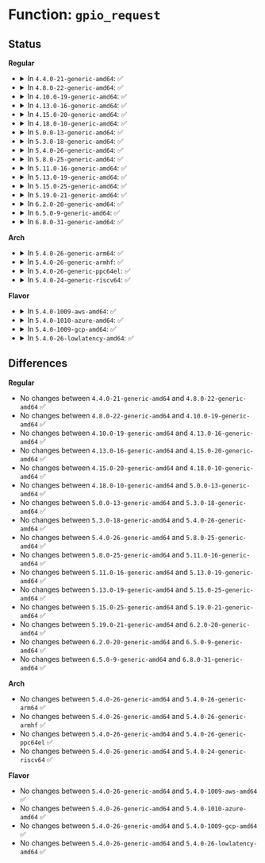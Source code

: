 # Function: <code>gpio_request</code>

## Status
<b>Regular</b>
<ul>
<li>
<details>
<summary>In <code>4.4.0-21-generic-amd64</code>: ✅</summary>

```c
int gpio_request(unsigned int gpio, const char * label)
```

```json
{
  "name": "gpio_request",
  "collision_type": "Unique Global",
  "inline_type": "No",
  "funcs": [
    {
      "addr": 18446744071583200624,
      "name": "gpio_request",
      "external": true,
      "loc": "drivers/gpio/gpiolib-legacy.c:67",
      "file": "drivers/gpio/gpiolib-legacy.c",
      "inline": "seen, unknown",
      "caller_inline": [],
      "caller_func": [
        "drivers/gpio/devres.c:devm_gpio_request",
        "drivers/mfd/htc-i2cpld.c:htcpld_core_probe",
        "drivers/mfd/htc-i2cpld.c:htcpld_core_probe"
      ]
    }
  ],
  "symbols": [
    {
      "addr": 18446744071583200624,
      "name": "gpio_request",
      "section": ".text",
      "bind": "STB_GLOBAL",
      "size": 56
    }
  ]
}
```
</details>
</li>
<li>
<details>
<summary>In <code>4.8.0-22-generic-amd64</code>: ✅</summary>

```c
int gpio_request(unsigned int gpio, const char * label)
```

```json
{
  "name": "gpio_request",
  "collision_type": "Unique Global",
  "inline_type": "No",
  "funcs": [
    {
      "addr": 18446744071583508576,
      "name": "gpio_request",
      "external": true,
      "loc": "drivers/gpio/gpiolib-legacy.c:67",
      "file": "drivers/gpio/gpiolib-legacy.c",
      "inline": "seen, unknown",
      "caller_inline": [],
      "caller_func": [
        "drivers/gpio/devres.c:devm_gpio_request",
        "drivers/mfd/htc-i2cpld.c:htcpld_core_probe",
        "drivers/mfd/htc-i2cpld.c:htcpld_core_probe"
      ]
    }
  ],
  "symbols": [
    {
      "addr": 18446744071583508576,
      "name": "gpio_request",
      "section": ".text",
      "bind": "STB_GLOBAL",
      "size": 56
    }
  ]
}
```
</details>
</li>
<li>
<details>
<summary>In <code>4.10.0-19-generic-amd64</code>: ✅</summary>

```c
int gpio_request(unsigned int gpio, const char * label)
```

```json
{
  "name": "gpio_request",
  "collision_type": "Unique Global",
  "inline_type": "No",
  "funcs": [
    {
      "addr": 18446744071583648128,
      "name": "gpio_request",
      "external": true,
      "loc": "drivers/gpio/gpiolib-legacy.c:67",
      "file": "drivers/gpio/gpiolib-legacy.c",
      "inline": "seen, unknown",
      "caller_inline": [],
      "caller_func": [
        "drivers/gpio/devres.c:devm_gpio_request",
        "drivers/mfd/htc-i2cpld.c:htcpld_core_probe",
        "drivers/mfd/htc-i2cpld.c:htcpld_core_probe"
      ]
    }
  ],
  "symbols": [
    {
      "addr": 18446744071583648128,
      "name": "gpio_request",
      "section": ".text",
      "bind": "STB_GLOBAL",
      "size": 56
    }
  ]
}
```
</details>
</li>
<li>
<details>
<summary>In <code>4.13.0-16-generic-amd64</code>: ✅</summary>

```c
int gpio_request(unsigned int gpio, const char * label)
```

```json
{
  "name": "gpio_request",
  "collision_type": "Unique Global",
  "inline_type": "No",
  "funcs": [
    {
      "addr": 18446744071583687552,
      "name": "gpio_request",
      "external": true,
      "loc": "drivers/gpio/gpiolib-legacy.c:67",
      "file": "drivers/gpio/gpiolib-legacy.c",
      "inline": "seen, unknown",
      "caller_inline": [],
      "caller_func": [
        "drivers/gpio/devres.c:devm_gpio_request",
        "drivers/mfd/htc-i2cpld.c:htcpld_core_probe",
        "drivers/mfd/htc-i2cpld.c:htcpld_core_probe"
      ]
    }
  ],
  "symbols": [
    {
      "addr": 18446744071583687552,
      "name": "gpio_request",
      "section": ".text",
      "bind": "STB_GLOBAL",
      "size": 58
    }
  ]
}
```
</details>
</li>
<li>
<details>
<summary>In <code>4.15.0-20-generic-amd64</code>: ✅</summary>

```c
int gpio_request(unsigned int gpio, const char * label)
```

```json
{
  "name": "gpio_request",
  "collision_type": "Unique Global",
  "inline_type": "No",
  "funcs": [
    {
      "addr": 18446744071583944416,
      "name": "gpio_request",
      "external": true,
      "loc": "drivers/gpio/gpiolib-legacy.c:67",
      "file": "drivers/gpio/gpiolib-legacy.c",
      "inline": "seen, unknown",
      "caller_inline": [],
      "caller_func": [
        "drivers/gpio/devres.c:devm_gpio_request",
        "drivers/mfd/htc-i2cpld.c:htcpld_core_probe",
        "drivers/mfd/htc-i2cpld.c:htcpld_core_probe"
      ]
    }
  ],
  "symbols": [
    {
      "addr": 18446744071583944416,
      "name": "gpio_request",
      "section": ".text",
      "bind": "STB_GLOBAL",
      "size": 58
    }
  ]
}
```
</details>
</li>
<li>
<details>
<summary>In <code>4.18.0-10-generic-amd64</code>: ✅</summary>

```c
int gpio_request(unsigned int gpio, const char * label)
```

```json
{
  "name": "gpio_request",
  "collision_type": "Unique Global",
  "inline_type": "No",
  "funcs": [
    {
      "addr": 18446744071584137408,
      "name": "gpio_request",
      "external": true,
      "loc": "drivers/gpio/gpiolib-legacy.c:67",
      "file": "drivers/gpio/gpiolib-legacy.c",
      "inline": "seen, unknown",
      "caller_inline": [],
      "caller_func": [
        "drivers/gpio/devres.c:devm_gpio_request",
        "drivers/mfd/htc-i2cpld.c:htcpld_core_probe",
        "drivers/mfd/htc-i2cpld.c:htcpld_core_probe"
      ]
    }
  ],
  "symbols": [
    {
      "addr": 18446744071584137408,
      "name": "gpio_request",
      "section": ".text",
      "bind": "STB_GLOBAL",
      "size": 58
    }
  ]
}
```
</details>
</li>
<li>
<details>
<summary>In <code>5.0.0-13-generic-amd64</code>: ✅</summary>

```c
int gpio_request(unsigned int gpio, const char * label)
```

```json
{
  "name": "gpio_request",
  "collision_type": "Unique Global",
  "inline_type": "No",
  "funcs": [
    {
      "addr": 18446744071584225072,
      "name": "gpio_request",
      "external": true,
      "loc": "drivers/gpio/gpiolib-legacy.c:68",
      "file": "drivers/gpio/gpiolib-legacy.c",
      "inline": "seen, unknown",
      "caller_inline": [],
      "caller_func": [
        "drivers/gpio/gpiolib-devres.c:devm_gpio_request",
        "drivers/mfd/htc-i2cpld.c:htcpld_core_probe",
        "drivers/mfd/htc-i2cpld.c:htcpld_core_probe"
      ]
    }
  ],
  "symbols": [
    {
      "addr": 18446744071584225072,
      "name": "gpio_request",
      "section": ".text",
      "bind": "STB_GLOBAL",
      "size": 58
    }
  ]
}
```
</details>
</li>
<li>
<details>
<summary>In <code>5.3.0-18-generic-amd64</code>: ✅</summary>

```c
int gpio_request(unsigned int gpio, const char * label)
```

```json
{
  "name": "gpio_request",
  "collision_type": "Unique Global",
  "inline_type": "No",
  "funcs": [
    {
      "addr": 18446744071584414800,
      "name": "gpio_request",
      "external": true,
      "loc": "drivers/gpio/gpiolib-legacy.c:68",
      "file": "drivers/gpio/gpiolib-legacy.c",
      "inline": "seen, unknown",
      "caller_inline": [],
      "caller_func": [
        "drivers/gpio/gpiolib-devres.c:devm_gpio_request",
        "drivers/mfd/htc-i2cpld.c:htcpld_core_probe",
        "drivers/mfd/htc-i2cpld.c:htcpld_core_probe"
      ]
    }
  ],
  "symbols": [
    {
      "addr": 18446744071584414800,
      "name": "gpio_request",
      "section": ".text",
      "bind": "STB_GLOBAL",
      "size": 58
    }
  ]
}
```
</details>
</li>
<li>
<details>
<summary>In <code>5.4.0-26-generic-amd64</code>: ✅</summary>

```c
int gpio_request(unsigned int gpio, const char * label)
```

```json
{
  "name": "gpio_request",
  "collision_type": "Unique Global",
  "inline_type": "No",
  "funcs": [
    {
      "addr": 18446744071584551168,
      "name": "gpio_request",
      "external": true,
      "loc": "drivers/gpio/gpiolib-legacy.c:68",
      "file": "drivers/gpio/gpiolib-legacy.c",
      "inline": "seen, unknown",
      "caller_inline": [],
      "caller_func": [
        "drivers/gpio/gpiolib-devres.c:devm_gpio_request",
        "drivers/mfd/htc-i2cpld.c:htcpld_core_probe",
        "drivers/mfd/htc-i2cpld.c:htcpld_core_probe"
      ]
    }
  ],
  "symbols": [
    {
      "addr": 18446744071584551168,
      "name": "gpio_request",
      "section": ".text",
      "bind": "STB_GLOBAL",
      "size": 58
    }
  ]
}
```
</details>
</li>
<li>
<details>
<summary>In <code>5.8.0-25-generic-amd64</code>: ✅</summary>

```c
int gpio_request(unsigned int gpio, const char * label)
```

```json
{
  "name": "gpio_request",
  "collision_type": "Unique Global",
  "inline_type": "No",
  "funcs": [
    {
      "addr": 18446744071585224144,
      "name": "gpio_request",
      "external": true,
      "loc": "drivers/gpio/gpiolib-legacy.c:68",
      "file": "drivers/gpio/gpiolib-legacy.c",
      "inline": "seen, unknown",
      "caller_inline": [],
      "caller_func": [
        "drivers/gpio/gpiolib-devres.c:devm_gpio_request",
        "drivers/mfd/htc-i2cpld.c:htcpld_core_probe",
        "drivers/mfd/htc-i2cpld.c:htcpld_core_probe"
      ]
    }
  ],
  "symbols": [
    {
      "addr": 18446744071585224144,
      "name": "gpio_request",
      "section": ".text",
      "bind": "STB_GLOBAL",
      "size": 58
    }
  ]
}
```
</details>
</li>
<li>
<details>
<summary>In <code>5.11.0-16-generic-amd64</code>: ✅</summary>

```c
int gpio_request(unsigned int gpio, const char * label)
```

```json
{
  "name": "gpio_request",
  "collision_type": "Unique Global",
  "inline_type": "No",
  "funcs": [
    {
      "addr": 18446744071585372272,
      "name": "gpio_request",
      "external": true,
      "loc": "drivers/gpio/gpiolib-legacy.c:68",
      "file": "drivers/gpio/gpiolib-legacy.c",
      "inline": "seen, unknown",
      "caller_inline": [],
      "caller_func": [
        "drivers/gpio/gpiolib-devres.c:devm_gpio_request",
        "drivers/mfd/htc-i2cpld.c:htcpld_core_probe",
        "drivers/mfd/htc-i2cpld.c:htcpld_core_probe"
      ]
    }
  ],
  "symbols": [
    {
      "addr": 18446744071585372272,
      "name": "gpio_request",
      "section": ".text",
      "bind": "STB_GLOBAL",
      "size": 58
    }
  ]
}
```
</details>
</li>
<li>
<details>
<summary>In <code>5.13.0-19-generic-amd64</code>: ✅</summary>

```c
int gpio_request(unsigned int gpio, const char * label)
```

```json
{
  "name": "gpio_request",
  "collision_type": "Unique Global",
  "inline_type": "No",
  "funcs": [
    {
      "addr": 18446744071585256640,
      "name": "gpio_request",
      "external": true,
      "loc": "drivers/gpio/gpiolib-legacy.c:68",
      "file": "drivers/gpio/gpiolib-legacy.c",
      "inline": "seen, unknown",
      "caller_inline": [],
      "caller_func": [
        "drivers/gpio/gpiolib-devres.c:devm_gpio_request",
        "drivers/mfd/htc-i2cpld.c:htcpld_core_probe",
        "drivers/mfd/htc-i2cpld.c:htcpld_core_probe"
      ]
    }
  ],
  "symbols": [
    {
      "addr": 18446744071585256640,
      "name": "gpio_request",
      "section": ".text",
      "bind": "STB_GLOBAL",
      "size": 58
    }
  ]
}
```
</details>
</li>
<li>
<details>
<summary>In <code>5.15.0-25-generic-amd64</code>: ✅</summary>

```c
int gpio_request(unsigned int gpio, const char * label)
```

```json
{
  "name": "gpio_request",
  "collision_type": "Unique Global",
  "inline_type": "No",
  "funcs": [
    {
      "addr": 18446744071585712496,
      "name": "gpio_request",
      "external": true,
      "loc": "drivers/gpio/gpiolib-legacy.c:68",
      "file": "drivers/gpio/gpiolib-legacy.c",
      "inline": "seen, unknown",
      "caller_inline": [],
      "caller_func": [
        "drivers/gpio/gpiolib-devres.c:devm_gpio_request",
        "drivers/mfd/htc-i2cpld.c:htcpld_core_probe",
        "drivers/mfd/htc-i2cpld.c:htcpld_core_probe"
      ]
    }
  ],
  "symbols": [
    {
      "addr": 18446744071585712496,
      "name": "gpio_request",
      "section": ".text",
      "bind": "STB_GLOBAL",
      "size": 58
    }
  ]
}
```
</details>
</li>
<li>
<details>
<summary>In <code>5.19.0-21-generic-amd64</code>: ✅</summary>

```c
int gpio_request(unsigned int gpio, const char * label)
```

```json
{
  "name": "gpio_request",
  "collision_type": "Unique Global",
  "inline_type": "No",
  "funcs": [
    {
      "addr": 18446744071586881456,
      "name": "gpio_request",
      "external": true,
      "loc": "drivers/gpio/gpiolib-legacy.c:68",
      "file": "drivers/gpio/gpiolib-legacy.c",
      "inline": "seen, unknown",
      "caller_inline": [],
      "caller_func": [
        "drivers/gpio/gpiolib-devres.c:devm_gpio_request",
        "drivers/mfd/htc-i2cpld.c:htcpld_core_probe",
        "drivers/mfd/htc-i2cpld.c:htcpld_core_probe"
      ]
    }
  ],
  "symbols": [
    {
      "addr": 18446744071586881456,
      "name": "gpio_request",
      "section": ".text",
      "bind": "STB_GLOBAL",
      "size": 66
    }
  ]
}
```
</details>
</li>
<li>
<details>
<summary>In <code>6.2.0-20-generic-amd64</code>: ✅</summary>

```c
int gpio_request(unsigned int gpio, const char * label)
```

```json
{
  "name": "gpio_request",
  "collision_type": "Unique Global",
  "inline_type": "No",
  "funcs": [
    {
      "addr": 18446744071588031264,
      "name": "gpio_request",
      "external": true,
      "loc": "drivers/gpio/gpiolib-legacy.c:68",
      "file": "drivers/gpio/gpiolib-legacy.c",
      "inline": "seen, unknown",
      "caller_inline": [],
      "caller_func": [
        "drivers/gpio/gpiolib-devres.c:devm_gpio_request"
      ]
    }
  ],
  "symbols": [
    {
      "addr": 18446744071588031264,
      "name": "gpio_request",
      "section": ".text",
      "bind": "STB_GLOBAL",
      "size": 62
    }
  ]
}
```
</details>
</li>
<li>
<details>
<summary>In <code>6.5.0-9-generic-amd64</code>: ✅</summary>

```c
int gpio_request(unsigned int gpio, const char * label)
```

```json
{
  "name": "gpio_request",
  "collision_type": "Unique Global",
  "inline_type": "No",
  "funcs": [
    {
      "addr": 18446744071588305440,
      "name": "gpio_request",
      "external": true,
      "loc": "drivers/gpio/gpiolib-legacy.c:56",
      "file": "drivers/gpio/gpiolib-legacy.c",
      "inline": "seen, unknown",
      "caller_inline": [],
      "caller_func": [
        "drivers/gpio/gpiolib-devres.c:devm_gpio_request"
      ]
    }
  ],
  "symbols": [
    {
      "addr": 18446744071588305440,
      "name": "gpio_request",
      "section": ".text",
      "bind": "STB_GLOBAL",
      "size": 62
    }
  ]
}
```
</details>
</li>
<li>
<details>
<summary>In <code>6.8.0-31-generic-amd64</code>: ✅</summary>

```c
int gpio_request(unsigned int gpio, const char * label)
```

```json
{
  "name": "gpio_request",
  "collision_type": "Unique Global",
  "inline_type": "No",
  "funcs": [
    {
      "addr": 18446744071588598832,
      "name": "gpio_request",
      "external": true,
      "loc": "drivers/gpio/gpiolib-legacy.c:56",
      "file": "drivers/gpio/gpiolib-legacy.c",
      "inline": "seen, unknown",
      "caller_inline": [],
      "caller_func": [
        "drivers/gpio/gpiolib-devres.c:devm_gpio_request"
      ]
    }
  ],
  "symbols": [
    {
      "addr": 18446744071588598832,
      "name": "gpio_request",
      "section": ".text",
      "bind": "STB_GLOBAL",
      "size": 62
    }
  ]
}
```
</details>
</li>
</ul>
<b>Arch</b>
<ul>
<li>
<details>
<summary>In <code>5.4.0-26-generic-arm64</code>: ✅</summary>

```c
int gpio_request(unsigned int gpio, const char * label)
```

```json
{
  "name": "gpio_request",
  "collision_type": "Unique Global",
  "inline_type": "No",
  "funcs": [
    {
      "addr": 18446603336496739120,
      "name": "gpio_request",
      "external": true,
      "loc": "drivers/gpio/gpiolib-legacy.c:68",
      "file": "drivers/gpio/gpiolib-legacy.c",
      "inline": "seen, unknown",
      "caller_inline": [],
      "caller_func": [
        "drivers/gpio/gpiolib-devres.c:devm_gpio_request",
        "drivers/pci/controller/dwc/pcie-kirin.c:kirin_pcie_probe",
        "drivers/mfd/htc-i2cpld.c:htcpld_core_probe",
        "drivers/mfd/htc-i2cpld.c:htcpld_core_probe",
        "drivers/spi/spi-omap2-mcspi.c:omap2_mcspi_setup"
      ]
    }
  ],
  "symbols": [
    {
      "addr": 18446603336496739120,
      "name": "gpio_request",
      "section": ".text",
      "bind": "STB_GLOBAL",
      "size": 76
    }
  ]
}
```
</details>
</li>
<li>
<details>
<summary>In <code>5.4.0-26-generic-armhf</code>: ✅</summary>

```c
int gpio_request(unsigned int gpio, const char * label)
```

```json
{
  "name": "gpio_request",
  "collision_type": "Unique Global",
  "inline_type": "No",
  "funcs": [
    {
      "addr": 3230026944,
      "name": "gpio_request",
      "external": true,
      "loc": "drivers/gpio/gpiolib-legacy.c:68",
      "file": "drivers/gpio/gpiolib-legacy.c",
      "inline": "seen, unknown",
      "caller_inline": [],
      "caller_func": [
        "arch/arm/mach-mvebu/pm-board.c:mvebu_armada_pm_init",
        "drivers/gpio/gpiolib-devres.c:devm_gpio_request",
        "drivers/mfd/htc-i2cpld.c:htcpld_core_probe",
        "drivers/mfd/htc-i2cpld.c:htcpld_core_probe",
        "drivers/spi/spi-omap2-mcspi.c:omap2_mcspi_setup"
      ]
    }
  ],
  "symbols": [
    {
      "addr": 3230026944,
      "name": "gpio_request",
      "section": ".text",
      "bind": "STB_GLOBAL",
      "size": 80
    }
  ]
}
```
</details>
</li>
<li>
<details>
<summary>In <code>5.4.0-26-generic-ppc64el</code>: ✅</summary>

```c
int gpio_request(unsigned int gpio, const char * label)
```

```json
{
  "name": "gpio_request",
  "collision_type": "Unique Global",
  "inline_type": "No",
  "funcs": [
    {
      "addr": 13835058055290830464,
      "name": "gpio_request",
      "external": true,
      "loc": "drivers/gpio/gpiolib-legacy.c:68",
      "file": "drivers/gpio/gpiolib-legacy.c",
      "inline": "seen, unknown",
      "caller_inline": [],
      "caller_func": [
        "drivers/gpio/gpiolib-devres.c:devm_gpio_request",
        "drivers/mfd/htc-i2cpld.c:htcpld_core_probe",
        "drivers/mfd/htc-i2cpld.c:htcpld_core_probe"
      ]
    }
  ],
  "symbols": [
    {
      "addr": 13835058055290830464,
      "name": "gpio_request",
      "section": ".text",
      "bind": "STB_GLOBAL",
      "size": 112
    }
  ]
}
```
</details>
</li>
<li>
<details>
<summary>In <code>5.4.0-24-generic-riscv64</code>: ✅</summary>

```c
int gpio_request(unsigned int gpio, const char * label)
```

```json
{
  "name": "gpio_request",
  "collision_type": "Unique Global",
  "inline_type": "No",
  "funcs": [
    {
      "addr": 18446743936275492192,
      "name": "gpio_request",
      "external": true,
      "loc": "drivers/gpio/gpiolib-legacy.c:68",
      "file": "drivers/gpio/gpiolib-legacy.c",
      "inline": "seen, unknown",
      "caller_inline": [],
      "caller_func": [
        "drivers/gpio/gpiolib-devres.c:devm_gpio_request",
        "drivers/mfd/htc-i2cpld.c:htcpld_core_probe",
        "drivers/mfd/htc-i2cpld.c:htcpld_core_probe"
      ]
    }
  ],
  "symbols": [
    {
      "addr": 18446743936275492192,
      "name": "gpio_request",
      "section": ".text",
      "bind": "STB_GLOBAL",
      "size": 74
    }
  ]
}
```
</details>
</li>
</ul>
<b>Flavor</b>
<ul>
<li>
<details>
<summary>In <code>5.4.0-1009-aws-amd64</code>: ✅</summary>

```c
int gpio_request(unsigned int gpio, const char * label)
```

```json
{
  "name": "gpio_request",
  "collision_type": "Unique Global",
  "inline_type": "No",
  "funcs": [
    {
      "addr": 18446744071584508096,
      "name": "gpio_request",
      "external": true,
      "loc": "drivers/gpio/gpiolib-legacy.c:68",
      "file": "drivers/gpio/gpiolib-legacy.c",
      "inline": "seen, unknown",
      "caller_inline": [],
      "caller_func": [
        "drivers/gpio/gpiolib-devres.c:devm_gpio_request"
      ]
    }
  ],
  "symbols": [
    {
      "addr": 18446744071584508096,
      "name": "gpio_request",
      "section": ".text",
      "bind": "STB_GLOBAL",
      "size": 58
    }
  ]
}
```
</details>
</li>
<li>
<details>
<summary>In <code>5.4.0-1010-azure-amd64</code>: ✅</summary>

```c
int gpio_request(unsigned int gpio, const char * label)
```

```json
{
  "name": "gpio_request",
  "collision_type": "Unique Global",
  "inline_type": "No",
  "funcs": [
    {
      "addr": 18446744071584446224,
      "name": "gpio_request",
      "external": true,
      "loc": "drivers/gpio/gpiolib-legacy.c:68",
      "file": "drivers/gpio/gpiolib-legacy.c",
      "inline": "seen, unknown",
      "caller_inline": [],
      "caller_func": [
        "drivers/gpio/gpiolib-devres.c:devm_gpio_request"
      ]
    }
  ],
  "symbols": [
    {
      "addr": 18446744071584446224,
      "name": "gpio_request",
      "section": ".text",
      "bind": "STB_GLOBAL",
      "size": 58
    }
  ]
}
```
</details>
</li>
<li>
<details>
<summary>In <code>5.4.0-1009-gcp-amd64</code>: ✅</summary>

```c
int gpio_request(unsigned int gpio, const char * label)
```

```json
{
  "name": "gpio_request",
  "collision_type": "Unique Global",
  "inline_type": "No",
  "funcs": [
    {
      "addr": 18446744071584502832,
      "name": "gpio_request",
      "external": true,
      "loc": "drivers/gpio/gpiolib-legacy.c:68",
      "file": "drivers/gpio/gpiolib-legacy.c",
      "inline": "seen, unknown",
      "caller_inline": [],
      "caller_func": [
        "drivers/gpio/gpiolib-devres.c:devm_gpio_request",
        "drivers/mfd/htc-i2cpld.c:htcpld_core_probe",
        "drivers/mfd/htc-i2cpld.c:htcpld_core_probe"
      ]
    }
  ],
  "symbols": [
    {
      "addr": 18446744071584502832,
      "name": "gpio_request",
      "section": ".text",
      "bind": "STB_GLOBAL",
      "size": 58
    }
  ]
}
```
</details>
</li>
<li>
<details>
<summary>In <code>5.4.0-26-lowlatency-amd64</code>: ✅</summary>

```c
int gpio_request(unsigned int gpio, const char * label)
```

```json
{
  "name": "gpio_request",
  "collision_type": "Unique Global",
  "inline_type": "No",
  "funcs": [
    {
      "addr": 18446744071584609104,
      "name": "gpio_request",
      "external": true,
      "loc": "drivers/gpio/gpiolib-legacy.c:68",
      "file": "drivers/gpio/gpiolib-legacy.c",
      "inline": "seen, unknown",
      "caller_inline": [],
      "caller_func": [
        "drivers/gpio/gpiolib-devres.c:devm_gpio_request",
        "drivers/mfd/htc-i2cpld.c:htcpld_core_probe",
        "drivers/mfd/htc-i2cpld.c:htcpld_core_probe"
      ]
    }
  ],
  "symbols": [
    {
      "addr": 18446744071584609104,
      "name": "gpio_request",
      "section": ".text",
      "bind": "STB_GLOBAL",
      "size": 58
    }
  ]
}
```
</details>
</li>
</ul>

## Differences
<b>Regular</b>
<ul>
<li>
No changes between <code>4.4.0-21-generic-amd64</code> and <code>4.8.0-22-generic-amd64</code> ✅
</li>
<li>
No changes between <code>4.8.0-22-generic-amd64</code> and <code>4.10.0-19-generic-amd64</code> ✅
</li>
<li>
No changes between <code>4.10.0-19-generic-amd64</code> and <code>4.13.0-16-generic-amd64</code> ✅
</li>
<li>
No changes between <code>4.13.0-16-generic-amd64</code> and <code>4.15.0-20-generic-amd64</code> ✅
</li>
<li>
No changes between <code>4.15.0-20-generic-amd64</code> and <code>4.18.0-10-generic-amd64</code> ✅
</li>
<li>
No changes between <code>4.18.0-10-generic-amd64</code> and <code>5.0.0-13-generic-amd64</code> ✅
</li>
<li>
No changes between <code>5.0.0-13-generic-amd64</code> and <code>5.3.0-18-generic-amd64</code> ✅
</li>
<li>
No changes between <code>5.3.0-18-generic-amd64</code> and <code>5.4.0-26-generic-amd64</code> ✅
</li>
<li>
No changes between <code>5.4.0-26-generic-amd64</code> and <code>5.8.0-25-generic-amd64</code> ✅
</li>
<li>
No changes between <code>5.8.0-25-generic-amd64</code> and <code>5.11.0-16-generic-amd64</code> ✅
</li>
<li>
No changes between <code>5.11.0-16-generic-amd64</code> and <code>5.13.0-19-generic-amd64</code> ✅
</li>
<li>
No changes between <code>5.13.0-19-generic-amd64</code> and <code>5.15.0-25-generic-amd64</code> ✅
</li>
<li>
No changes between <code>5.15.0-25-generic-amd64</code> and <code>5.19.0-21-generic-amd64</code> ✅
</li>
<li>
No changes between <code>5.19.0-21-generic-amd64</code> and <code>6.2.0-20-generic-amd64</code> ✅
</li>
<li>
No changes between <code>6.2.0-20-generic-amd64</code> and <code>6.5.0-9-generic-amd64</code> ✅
</li>
<li>
No changes between <code>6.5.0-9-generic-amd64</code> and <code>6.8.0-31-generic-amd64</code> ✅
</li>
</ul>
<b>Arch</b>
<ul>
<li>
No changes between <code>5.4.0-26-generic-amd64</code> and <code>5.4.0-26-generic-arm64</code> ✅
</li>
<li>
No changes between <code>5.4.0-26-generic-amd64</code> and <code>5.4.0-26-generic-armhf</code> ✅
</li>
<li>
No changes between <code>5.4.0-26-generic-amd64</code> and <code>5.4.0-26-generic-ppc64el</code> ✅
</li>
<li>
No changes between <code>5.4.0-26-generic-amd64</code> and <code>5.4.0-24-generic-riscv64</code> ✅
</li>
</ul>
<b>Flavor</b>
<ul>
<li>
No changes between <code>5.4.0-26-generic-amd64</code> and <code>5.4.0-1009-aws-amd64</code> ✅
</li>
<li>
No changes between <code>5.4.0-26-generic-amd64</code> and <code>5.4.0-1010-azure-amd64</code> ✅
</li>
<li>
No changes between <code>5.4.0-26-generic-amd64</code> and <code>5.4.0-1009-gcp-amd64</code> ✅
</li>
<li>
No changes between <code>5.4.0-26-generic-amd64</code> and <code>5.4.0-26-lowlatency-amd64</code> ✅
</li>
</ul>
